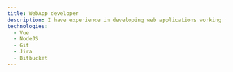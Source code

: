 ```yaml
---
title: WebApp developer
description: I have experience in developing web applications working for a startup company.
technologies:
  - Vue
  - NodeJS
  - Git
  - Jira
  - Bitbucket
---
```



